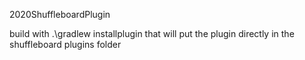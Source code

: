 2020ShuffleboardPlugin

build with .\gradlew installplugin
that will put the plugin directly in the shuffleboard plugins folder